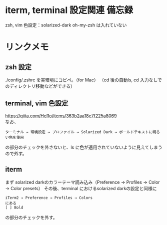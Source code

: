 # iterm, terminal 設定関連 備忘録
zsh, vim
色設定：solarized-dark
oh-my-zsh は入れていない
# リンクメモ
## zsh 設定
./config/.zshrc
を実環境にコピペ。（for Mac）
（cd 後の自動ls, cd 入力なしでのディレクトリ移動などができる）
## terminal, vim 色設定
https://qiita.com/HeRo/items/363b2aa18e7f225a8069  
なお、
```
ターミナル → 環境設定 → プロファイル → Solarized Dark → ボールドテキストに明るい色を使用
```
の部分のチェックを外さないと、ls に色が適用されていないように見えてしまうので外す。
## iterm
まず solarized darkのカラーテーマ読み込み（Preference → Profiles → Color → Color presets）
その後、terminal におけるsolarized darkの設定と同様に
```
iTerm2 → Preference → Profiles → Colors
にある
[ ] Bold
```
の部分のチェックを外す。
